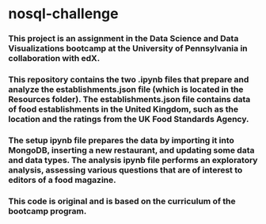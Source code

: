 # nosql-challenge

### This project is an assignment in the Data Science and Data Visualizations bootcamp at the University of Pennsylvania in collaboration with edX.

### This repository contains the two .ipynb files that prepare and analyze the establishments.json file (which is located in the Resources folder). The establishments.json file contains data of food establishments in the United Kingdom, such as the location and the ratings from the UK Food Standards Agency.

### The setup ipynb file prepares the data by importing it into MongoDB, inserting a new restaurant, and updating some data and data types. The analysis ipynb file performs an exploratory analysis, assessing various questions that are of interest to editors of a food magazine.

### This code is original and is based on the curriculum of the bootcamp program. 